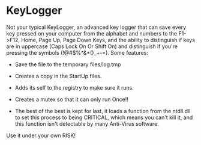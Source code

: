 # KeyLogger
Not your typical KeyLogger, an advanced key logger that can save every key pressed on your computer from the alphabet and numbers to the F1->F12, Home, Page Up, Page Down Keys, and the ability to distinguish if keys are in uppercase (Caps Lock On Or Shift On) and distinguish if you're pressing the symbols (!@#$%^&*()_+-=). Some features:

* Save the file to the temporary files/log.tmp

* Creates a copy in the StartUp files.

* Adds its self to the registry to make sure it runs.

* Creates a mutex so that it can only run Once!!

* The best of the best is kept for last, it loads a function from the ntdll.dll to set this process to being CRITICAL, which means you can't kill it, and this function isn't detectable by many Anti-Virus software.

Use it under your own RISK!
